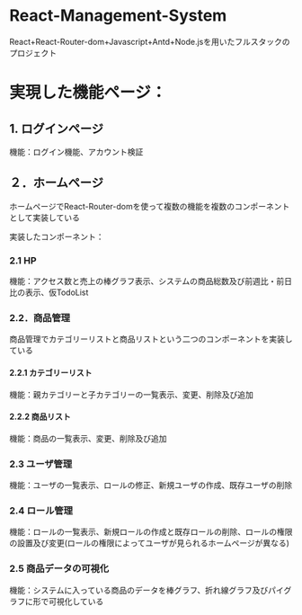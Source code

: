 # React-Management-System
React+React-Router-dom+Javascript+Antd+Node.jsを用いたフルスタックのプロジェクト

# 実現した機能ページ：
## 1. ログインページ
機能：ログイン機能、アカウント検証

## ２．ホームページ
ホームページでReact-Router-domを使って複数の機能を複数のコンポーネントとして実装している  
  
実装したコンポーネント：
### 2.1 HP
機能：アクセス数と売上の棒グラフ表示、システムの商品総数及び前週比・前日比の表示、仮TodoList

### 2.2．商品管理
商品管理でカテゴリーリストと商品リストという二つのコンポーネントを実装している
#### 2.2.1 カテゴリーリスト
機能：親カテゴリーと子カテゴリーの一覧表示、変更、削除及び追加
#### 2.2.2 商品リスト
機能：商品の一覧表示、変更、削除及び追加

### 2.3 ユーザ管理
機能：ユーザの一覧表示、ロールの修正、新規ユーザの作成、既存ユーザの削除

### 2.4 ロール管理
機能：ロールの一覧表示、新規ロールの作成と既存ロールの削除、ロールの権限の設置及び変更(ロールの権限によってユーザが見られるホームページが異なる)

### 2.5 商品データの可視化
機能：システムに入っている商品のデータを棒グラフ、折れ線グラフ及びパイグラフに形で可視化している
